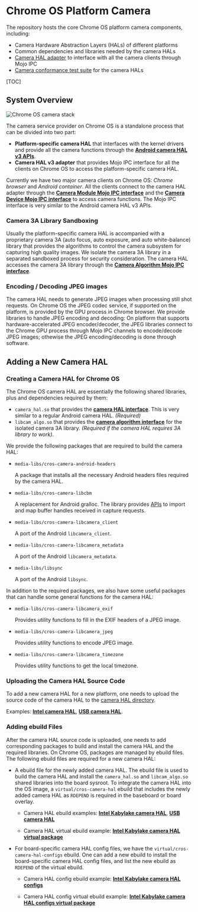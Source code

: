 # Chrome OS Platform Camera

The repository hosts the core Chrome OS platform camera components, including:

- Camera Hardware Abstraction Layers (HALs) of different platforms
- Common dependencies and libraries needed by the camera HALs
- [Camera HAL adapter](/hal_adapter) to interface with all the camera clients
  through Mojo IPC
- [Camera conformance test suite](/camera3_test) for the camera HALs

[TOC]

## System Overview

![Chrome OS camera stack](/docs/images/cros_camera_stack.png)

The camera service provider on Chrome OS is a standalone process that can be
divided into two part:

- **Platform-specific camera HAL** that interfaces with the kernel drivers and
  provide all the camera functions through the [**Android camera HAL v3 APIs**](
  /android/header_files/include/hardware/libhardware/include/hardware/camera3.h).
- **Camera HAL v3 adapter** that provides Mojo IPC interface for all the clients
  on Chrome OS to access the platform-specific camera HAL.

Currently we have two major camera clients on Chrome OS: _Chrome browser_ and
_Android container_.  All the clients connect to the camera HAL adapter through
the [**Camera Module Mojo IPC interface**](/mojo/camera_common.mojom)
and the [**Camera Device Mojo IPC interface**](/mojo/camera3.mojom)
to access camera functions.  The Mojo IPC interface is very similar to the
Android camera HAL v3 APIs.

### Camera 3A Library Sandboxing

Usually the platform-specific camera HAL is accompanied with a proprietary
camera 3A (auto focus, auto exposure, and auto white-balance) library that
provides the algorithms to control the camera subsystem for capturing high
quality images.  We isolate the camera 3A library in a separated sandboxed
process for security consideration. The camera HAL accesses the camera 3A
library through the [**Camera Algorithm Mojo IPC interface**](
/mojo/algorithm/camera_algorithm.mojom).

### Encoding / Decoding JPEG images

The camera HAL needs to generate JPEG images when processing still shot
requests.  On Chrome OS the JPEG codec service, if supported on the platform, is
provided by the GPU process in Chrome browser.  We provide libraries to handle
JPEG encoding and decoding: On platform that supports hardware-accelerated
JPEG encoder/decoder, the JPEG libraries connect to the Chrome GPU process
through Mojo IPC channels to encode/decode JPEG images; othewise the JPEG
encoding/decoding is done through software.

## Adding a New Camera HAL

### Creating a Camera HAL for Chrome OS

The Chrome OS camera HAL are essentially the following shared libraries, plus
and dependencies required by them:

- `camera_hal.so` that provides the [**camera HAL interface**](
  /android/header_files/include/hardware/libhardware/include/hardware/camera_common.h).
  This is very similar to a regular Android camera HAL. _(Required)_
- `libcam_algo.so` that provides the [**camera algorithm interface**](
  include/cros-camera/camera_algorithm.h) for the isolated camera 3A library.
  _(Required if the camera HAL requires 3A library to work)_.

We provide the following packages that are required to build the camera HAL:

- `media-libs/cros-camera-android-headers`

  A package that installs all the necessary Android headers files required by
  the camera HAL.

- `media-libs/cros-camera-libcbm`

  A replacement for Android gralloc. The library provides [APIs](
  include/cros-camera/camera_buffer_mapper.h) to import and map buffer handles
  received in capture requests.

- `media-libs/cros-camera-libcamera_client`

  A port of the Android `libcamera_client`.

- `media-libs/cros-camera-libcamera_metadata`

  A port of the Android `libcamera_metadata`.

- `media-libs/libsync`

  A port of the Android `libsync`.

In addition to the required packages, we also have some useful packages that can
handle some general functions for the camera HAL:

- `media-libs/cros-camera-libcamera_exif`

  Provides utility functions to fill in the EXIF headers of a JPEG image.

- `media-libs/cros-camera-libcamera_jpeg`

  Provides utility functions to encode JPEG image.

- `media-libs/cros-camera-libcamera_timezone`

  Provides utility functions to get the local timezone.

### Uploading the Camera HAL Source Code

To add a new camera HAL for a new platform, one needs to upload the source code
of the camera HAL to the [camera HAL directory](/hal).

Examples: [**Intel camera HAL**](/hal/intel), [**USB camera HAL**](/hal/usb).

### Adding ebuild Files

After the camera HAL source code is uploaded, one needs to add corresponding
packages to build and install the camera HAL and the required libraries.  On
Chrome OS, packages are managed by ebuild files.  The following ebuild files are
required for a new camera HAL:

- A ebuild file for the newly added camera HAL.  The ebuild file is used to
  build the camera HAL and install the `camera_hal.so` and `libcam_algo.so`
  shared libraries into the board sysroot.  To integrate the camera HAL into the
  OS image, a `virtual/cros-camera-hal` ebuild that includes the newly added
  camera HAL as `RDEPEND` is required in the baseboard or board overlay.

  - Camera HAL ebuild examples: [**Intel Kabylake camera HAL**], [**USB camera HAL**]

  - Camera HAL virtual ebuild example: [**Intel Kabylake camera HAL virtual package**]

[**Intel Kabylake camera HAL**]: https://chromium.googlesource.com/chromiumos/overlays/board-overlays/+/master/chipset-kbl/media-libs/cros-camera-hal-intel-ipu3/
[**USB camera HAL**]: https://chromium.googlesource.com/chromiumos/overlays/chromiumos-overlay/+/master/media-libs/cros-camera-hal-usb/
[**Intel Kabylake camera HAL virtual package**]: https://chromium.googlesource.com/chromiumos/overlays/board-overlays/+/master/baseboard-poppy/virtual/cros-camera-hal/

- For board-specific camera HAL config files, we have the
  `virtual/cros-camera-hal-configs` ebuild.  One can add a new ebuild to install
  the board-specific camera HAL config files, and list the new ebuild as
  `RDEPEND` of the virtual ebuild.

  - Camera HAL config ebuild example: [**Intel Kabylake camera HAL configs**]

  - Camera HAL config virtual ebuild example: [**Intel Kabylake camera HAL configs virtual package**]

[**Intel Kabylake camera HAL configs**]: https://chromium.googlesource.com/chromiumos/overlays/board-overlays/+/master/baseboard-poppy/media-libs/cros-camera-hal-configs-poppy/
[**Intel Kabylake camera HAL configs virtual package**]: https://chromium.googlesource.com/chromiumos/overlays/board-overlays/+/master/baseboard-poppy/virtual/cros-camera-hal-configs/
